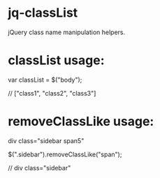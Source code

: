 jq-classList
============

jQuery class name manipulation helpers.

classList usage:
============
var classList = $("body");

// ["class1", "class2", "class3"]

removeClassLike usage:
============
div class="sidebar span5"

$(".sidebar").removeClassLike("span");

// div class="sidebar"